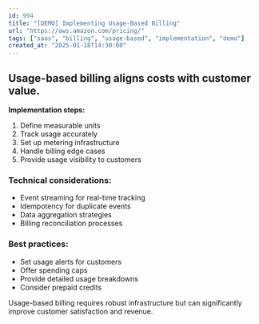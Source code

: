 ```yaml
---
id: 994
title: "[DEMO] Implementing Usage-Based Billing"
url: "https://aws.amazon.com/pricing/"
tags: ["saas", "billing", "usage-based", "implementation", "demo"]
created_at: "2025-01-18T14:30:00"
---
```


## Usage-based billing aligns costs with customer value.

**Implementation steps:**
1. Define measurable units
2. Track usage accurately
3. Set up metering infrastructure
4. Handle billing edge cases
5. Provide usage visibility to customers

### Technical considerations:
- Event streaming for real-time tracking
- Idempotency for duplicate events
- Data aggregation strategies
- Billing reconciliation processes

### Best practices:
- Set usage alerts for customers
- Offer spending caps
- Provide detailed usage breakdowns
- Consider prepaid credits

Usage-based billing requires robust infrastructure but can significantly improve customer satisfaction and revenue.
